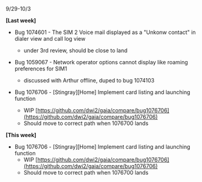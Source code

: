 9/29-10/3

**[Last week]**

* Bug 1074601 - The SIM 2 Voice mail displayed as a "Unkonw contact" in dialer view and call log view
	* under 3rd review, should be close to land

* Bug 1059067 - Network operator options cannot display like roaming preferences for SIM1
	* discussed with Arthur offline, duped to bug 1074103

* Bug 1076706 - [Stingray][Home] Implement card listing and launching function
	* WIP [https://github.com/dwi2/gaia/compare/bug1076706](https://github.com/dwi2/gaia/compare/bug1076706)
	* Should move to correct path when 1076700 lands

**[This week]**

* Bug 1076706 - [Stingray][Home] Implement card listing and launching function
	* WIP [https://github.com/dwi2/gaia/compare/bug1076706](https://github.com/dwi2/gaia/compare/bug1076706)
	* Should move to correct path when 1076700 lands
